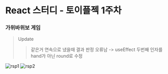 # React 스터디 - 토이플젝 1주차

### 가위바위보 게임

> Update
>> 같은거 연속으로 냈을때 결과 판정 오류남 ->
  useEffect 두번째 인자를 hand가 아닌 round로 수정

![rsp1](https://github.com/Goodyun92/Rsp/assets/113508685/1ff8c054-96a4-4d1f-93d1-733ab236ef2f)
![rsp2](https://github.com/Goodyun92/Rsp/assets/113508685/12a1b5f7-6673-4d89-b66b-ed8c26063d24)
